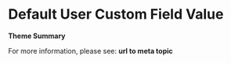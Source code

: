 # Default User Custom Field Value

**Theme Summary**

For more information, please see: **url to meta topic**
